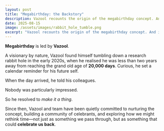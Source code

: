 ```yaml
---
layout: post
title: "Megabirthday: the Backstory"
description: Vazool recounts the origin of the megabirthday concept. And it's even more idiotic than you might imagine.
date: 2025-08-15
image: /assets/images/rabbit_hole_tumble.png
excerpt: "Vazool recounts the origin of the megabirthday concept. And it's even more idiotic than you might imagine."
---
```


<p><strong>Megabirthday</strong> is led by <strong>Vazool</strong>.</p>

  <p>A visionary by nature, Vazool found himself tumbling down a research rabbit hole in the early 2020s, when he realised he was less than two years away from reaching the grand old age of <strong>20,000 days</strong>. Curious, he set a calendar reminder for his future self.</p>

  <p>When the day arrived, he told his colleagues.</p>

  <p>Nobody was particularly impressed.</p>

  <p>So he resolved to <em>make it a thing</em>.</p>

  <p>Since then, Vazool and team have been quietly committed to nurturing the concept, building a community of celebrants, and exploring how we might rethink time—not just as something we pass through, but as something that could <strong>celebrate us back</strong>.</p>
